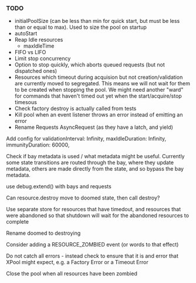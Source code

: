 ### TODO
- initialPoolSize (can be less than min for quick start, but must be less than or equal to max). Used to size the pool on startup
- autoStart
- Reap Idle resources
  - maxIdleTime
- FIFO vs LIFO
- Limit stop concurrency
- Option to stop quickly, which aborts queued requests (but not dispatched ones)
- Resources which timeout during acquision but not creation/validation are currently moved to segregated. This means we will not wait for them to be created when stopping the pool. We might need another "ward" for commands that haven't timed out yet when the start/acquire/stop timesous
- Check factory destroy is actually called from tests
- Kill pool when an event listener throws an error instead of emitting an error
- Rename Requests AsyncRequest (as they have a latch, and yield)

Add config for
  validationInterval: Infinity,
  maxIdleDuration: Infinity,
  immunityDuration: 60000,

Check if bay metadata is used / what metadata might be useful. Currently some state transitions are routed through the bay, where they update metadata, others are made directly from the state, and so bypass the bay metadata.

use debug.extend() with bays and requests

Can resource.destroy move to doomed state, then call destroy?

Use separate store for resources that have timedout, and resources that were abandoned so that shutdown will wait for the abandoned resources to complete

Rename doomed to destroying

Consider adding a RESOURCE_ZOMBIED event (or words to that effect)

Do not catch all errors - instead check to ensure that it is and error that XPool might expect, e.g. a Factory Error or a Timeout Error

Close the pool when all resources have been zombied
